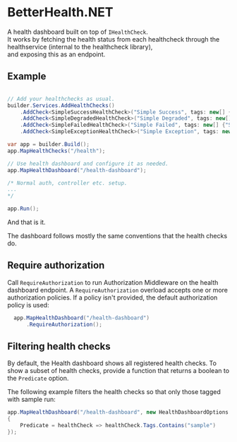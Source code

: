 # BetterHealth.NET
A health dashboard built on top of `IHealthCheck`.  
It works by fetching the health status from each healthcheck through the healthservice (internal to the healthcheck library),  
and exposing this as an endpoint.
 
## Example
```csharp

// Add your healthchecks as usual. 
builder.Services.AddHealthChecks()
    .AddCheck<SimpleSuccessHealthCheck>("Simple Success", tags: new[] {"Simple", "Success"})
    .AddCheck<SimpleDegradedHealthCheck>("Simple Degraded", tags: new[] {"Simple", "Degraded"})
    .AddCheck<SimpleFailedHealthCheck>("Simple Failed", tags: new[] {"Simple", "Failed"})
    .AddCheck<SimpleExceptionHealthCheck>("Simple Exception", tags: new[] {"Simple", "Exception"});

var app = builder.Build();
app.MapHealthChecks("/health");

// Use health dashboard and configure it as needed.
app.MapHealthDashboard("/health-dashboard");

/* Normal auth, controller etc. setup.
...
*/

app.Run();
```

And that is it.

The dashboard follows mostly the same conventions that the health checks do.

## Require authorization
Call `RequireAuthorization` to run Authorization Middleware on the health dashboard endpoint. A `RequireAuthorization` overload accepts one or more authorization policies. 
If a policy isn't provided, the default authorization policy is used:

```csharp
  app.MapHealthDashboard("/health-dashboard")
      .RequireAuthorization();
```
## Filtering health checks
By default, the Health dashboard shows all registered health checks.
To show a subset of health checks, provide a function that returns a boolean to the `Predicate` option.

The following example filters the health checks so that only those tagged with sample run:
```csharp
app.MapHealthDashboard("/health-dashboard", new HealthDashboardOptions
{
    Predicate = healthCheck => healthCheck.Tags.Contains("sample")
});
```